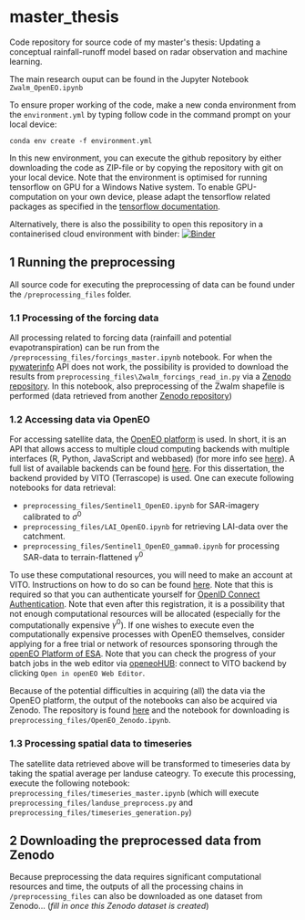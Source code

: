 # master_thesis
Code repository for source code of my master's thesis: Updating a conceptual rainfall-runoff model based on radar observation and machine learning.

The main research ouput can be found in the Jupyter Notebook `Zwalm_OpenEO.ipynb`

To ensure proper working of the code, make a new conda environment from the `environment.yml` by typing follow code in the command prompt on your local device: 
```
conda env create -f environment.yml
```
In this new environment, you can execute the github repository by either downloading the code as ZIP-file or by copying the repository with git on your local device. Note that the environment is optimised for running tensorflow on GPU for a Windows Native system. To enable GPU-computation on your own device, please adapt the tensorflow related packages as specified in the [tensorflow documentation](https://www.tensorflow.org/install/pip#windows-native). 

Alternatively, there is also the possibility to open this repository in a containerised cloud environment with binder:
 [![Binder](https://mybinder.org/badge_logo.svg)](https://mybinder.org/v2/gh/olivierbonte/master_thesis/HEAD)

## 1 Running the preprocessing
All source code for executing the preprocessing of data can be found under the `/preprocessing_files` folder.
### 1.1 Processing of the forcing data

All processing related to forcing data (rainfaill and potential evapotranspiration) can be run from the `/preprocessing_files/forcings_master.ipynb` notebook. For when the [pywaterinfo](https://fluves.github.io/pywaterinfo/) API does not work, the possibility is provided to download the results from `preprocessing_files\Zwalm_forcings_read_in.py` via a [Zenodo repository](https://doi.org/10.5281/zenodo.7689200). In this notebook, also preprocessing of the Zwalm shapefile is performed (data retrieved from another [Zenodo repository](https://doi.org/10.5281/zenodo.7688784))

### 1.2 Accessing data via OpenEO

For accessing satellite data, the [OpenEO platform](https://openeo.org/) is used. In short, it is an API that allows access to multiple cloud computing backends with multiple interfaces (R, Python, JavaScript and webbased) (for more info see [here](https://r-spatial.org/2016/11/29/openeo.html)). A full list of available backends can be found [here](https://hub.openeo.org/). For this dissertation, the backend provided by VITO (Terrascope) is used. One can execute following notebooks for data retrieval:

- `preprocessing_files/Sentinel1_OpenEO.ipynb` for SAR-imagery calibrated to $\sigma^0$ 
- `preprocessing_files/LAI_OpenEO.ipynb` for retrieving LAI-data over the catchment. 
- `preprocessing_files/Sentinel1_OpenEO_gamma0.ipynb` for processing SAR-data to terrain-flattened $\gamma^0$ 

To use these computational resources, you will need to make an account at VITO. Instructions on how to do so can be found [here](https://docs.openeo.cloud/federation/#terrascope-registration). Note that this is required so that you can authenticate yourself for [OpenID Connect Authentication](https://openeo.org/documentation/1.0/python/#openid-connect-authentication). Note that even after this registration, it is a possibility that not enough computational resources will be allocated (especially for the computationally expensive $\gamma^0$). If one wishes to execute even the computationally expensive processes with OpenEO themselves, consider applying for a free trial or network of resources sponsoring through the [openEO Platform of ESA](https://openeo.cloud/). Note that you can check the progress of your batch jobs in the web editor via [openeoHUB](https://hub.openeo.org/): connect to VITO backend by clicking `Open in openEO Web Editor`. 

Because of the potential difficulties in acquiring (all) the data via the OpenEO platform, the output of the notebooks can also be acquired via Zenodo. The repository is found [here](https://doi.org/10.5281/zenodo.7691342) and the notebook for downloading is `preprocessing_files/OpenEO_Zenodo.ipynb`. 

### 1.3 Processing spatial data to timeseries
The satellite data retrieved above will be transformed to timeseries data by taking the spatial average per landuse cateogry. To execute this processing, execute the following notebook: `preprocessing_files/timeseries_master.ipynb` (which will execute `preprocessing_files/landuse_preprocess.py` and `preprocessing_files/timeseries_generation.py`)

## 2 Downloading the preprocessed data from Zenodo 
Because preprocessing the data requires significant computational resources and time, the outputs of all the processing chains in `/preprocessing_files` can also be downloaded as one dataset from Zenodo... (*fill in once this Zenodo dataset is created*)
